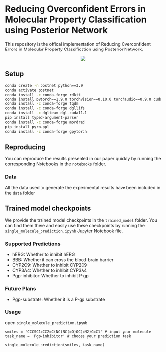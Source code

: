 # Reducing Overconfident Errors in Molecular Property Classification using Posterior Network

This repository is the offical implementation of Reducing Overconfident Errors in Molecular Property Classification using Posterior Network.

<p align="center">
  <img src="assets/overview.png" /> 
</p>

## Setup
```bash
conda create -n postnet python==3.9
conda activate postnet
conda install -c conda-forge rdkit
conda install pytorch==1.9.0 torchvision==0.10.0 torchaudio==0.9.0 cudatoolkit=11.1 -c pytorch -c conda-forge
conda install -c conda-forge tqdm
conda install -c conda-forge dgllife
conda install -c dglteam dgl-cuda11.1
pip install typed-argument-parser
conda install -c conda-forge mordred
pip install pyro-ppl
conda install -c conda-forge gpytorch
```

## Reproducing
You can reproduce the results presented in our paper quickly by running the corresponding Notebooks in the `notebooks` folder.
### Data
All the data used to generate the experimental results have been included in the `data` folder
## Trained model checkpoints
We provide the trained model checkpoints in the `trained_model` folder. You can find them there and easily use these checkpoints by running the `single_molecule_prediction.ipynb` Jupyter Notebook file.
### Supported Predictions
-   hERG:   Whether to inhibit hERG
-   BBB:    Whether it can cross the blood-brain barrier
-   CYP2C9: Whether to inhibit CYP2C9
-   CYP3A4: Whether to inhibit CYP3A4
-   Pgp-inhibitor:  Whether to inhibit P-gp
### Future Plans
-   Pgp-substrate:  Whether it is a P-gp substrate
### Usage
open `single_molecule_prediction.ipynb` 
```
smiles = 'CCCSC1=CC2=C(NC(NC(=O)OC)=N2)C=C1' # input your molecule
task_name = 'Pgp-inhibitor' # choose your prediction task

single_molecule_prediction(smiles, task_name)
```
